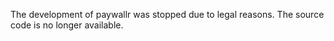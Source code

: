 The development of paywallr was stopped due to legal reasons.
The source code is no longer available.

